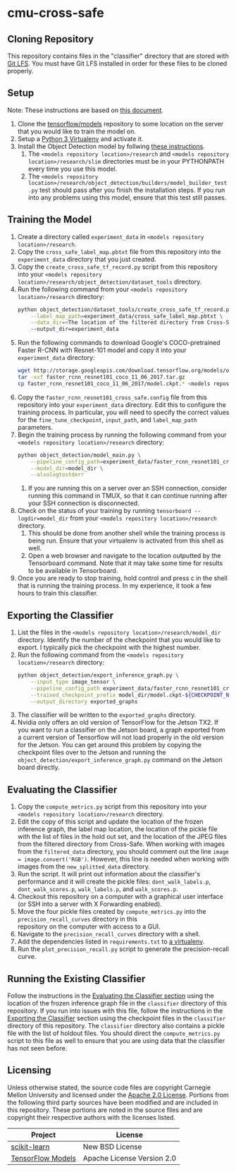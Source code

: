 # cmu-cross-safe

## Cloning Repository
This repository contains files in the "classifier" directory that are stored with [Git LFS](https://git-lfs.github.com). 
You must have Git LFS installed in order for these files to be cloned properly.

## Setup
Note: These instructions are based on 
[this document](https://github.com/tensorflow/models/blob/master/research/object_detection/g3doc/running_pets.md).

1. Clone the [tensorflow/models](https://github.com/tensorflow/models) repository to some location on the 
   server that you would like to train the model on. 
2. Setup a [Python 3 Virtualenv](https://packaging.python.org/guides/installing-using-pip-and-virtualenv) and activate it.
2. Install the Object Detection model by follwing [these instructions](https://github.com/tensorflow/models/blob/master/research/object_detection/g3doc/installation.md).
    1. The `<models repository location>/research` and `<models repository location>/research/slim` directories 
       must be in your PYTHONPATH every time you use this model. 
    2. The `<models repository location>/research/object_detection/builders/model_builder_test.py` test
       should pass after you finish the installation steps. If you run into any problems using this model,
       ensure that this test still passes.
       
## Training the Model
1. Create a directory called `experiment_data` in `<models repository location>/research`.
2. Copy the `cross_safe_label_map.pbtxt` file from this repository into the `experiment_data` directory that you just created.
3. Copy the `create_cross_safe_tf_record.py` script from this repository into your 
   `<models repository location>/research/object_detection/dataset_tools` directory.
4. Run the following command from your `<models repository location>/research` directory:
   ``` bash
   python object_detection/dataset_tools/create_cross_safe_tf_record.py \
       --label_map_path=experiment_data/cross_safe_label_map.pbtxt \
       --data_dir=<The location of the filtered directory from Cross-Safe>
       --output_dir=experiment_data
   ```
5. Run the following commands to download Google's COCO-pretrained Faster R-CNN with Resnet-101 model and copy it into your
   `experiment_data` directory:
   ``` bash
   wget http://storage.googleapis.com/download.tensorflow.org/models/object_detection/faster_rcnn_resnet101_coco_11_06_2017.tar.gz
   tar -xvf faster_rcnn_resnet101_coco_11_06_2017.tar.gz
   cp faster_rcnn_resnet101_coco_11_06_2017/model.ckpt.* <models repository location>/research/experiment_data
   ```
6. Copy the `faster_rcnn_resnet101_cross_safe.config` file from this repository into your `experiment_data` directory. Edit 
   this to configure the
   training process. In particular, you will need to specify the correct values for the `fine_tune_checkpoint`, `input_path`,
   and `label_map_path` parameters.
7. Begin the training process by running the following command from your `<models repository location>/research` directory:
   ``` bash
   python object_detection/model_main.py \
       --pipeline_config_path=experiment_data/faster_rcnn_resnet101_cross_safe.config \
       --model_dir=model_dir \
       --alsologtostderr
   ```
   1. If you are running this on a server over an SSH connection, consider running this command in TMUX, so that it can
      continue running after your SSH connection is disconnected.
8. Check on the status of your training by running `tensorboard --logdir=model_dir` from your 
   `<models repository location>/research` directory.    
   1. This should be done from another shell while the training process is being run. Ensure that your virtualenv is 
      activated from this shell as well.
   2. Open a web browser and navigate to the location outputted by the Tensorboard command. Note that it may take some 
      time for results to be available in Tensorboard.
9. Once you are ready to stop training, hold control and press c in the shell that is running the training process. In my
   experience, it took a few hours to train this classifier.
   
## Exporting the Classifier
1. List the files in the `<models repository location>/research/model_dir` directory. Identify the number of the checkpoint
   that you would like to export. I typically pick the checkpoint with the highest number.
2. Run the following command from the `<models repository location>/research` directory:
   ``` bash
   python object_detection/export_inference_graph.py \
       --input_type image_tensor \
       --pipeline_config_path experiment_data/faster_rcnn_resnet101_cross_safe.config \
       --trained_checkpoint_prefix model_dir/model.ckpt-${CHECKPOINT_NUMBER} \
       --output_directory exported_graphs
   ```
3. The classifier will be written to the `exported_graphs` directory.
4. Nvidia only offers an old version of TensorFlow for the Jetson TX2. If you want to run a classifier on the Jetson board, 
   a graph exported from a current version of Tensorflow will not load properly in the old version for the Jetson. You can 
   get around this problem by copying the checkpoint files over to the Jetson and running the
   `object_detection/export_inference_graph.py` command on the Jetson board directly. 
   
## Evaluating the Classifier
1. Copy the `compute_metrics.py` script from this repository into your `<models repository location>/research` directory.
2. Edit the copy of this script and update the location of the frozen inference graph, the label map location, the location
   of the pickle file with the list of files in the hold out set, and the location of the JPEG files from the filtered 
   directory from Cross-Safe. When working with images from the `filtered_data` directory, you should comment out the line 
   `image = image.convert('RGB')`. However, this line is needed when working with images from the `new_splitted_data` directory.
3. Run the script. It will print out information about the classifier's performance and it will create the pickle files:
   `dont_walk_labels.p`, `dont_walk_scores.p`, `walk_labels.p`, and `walk_scores.p`.
4. Checkout this repository on a computer with a graphical user interface (or SSH into a server with X Forwarding enabled).
5. Move the four pickle files created by `compute_metrics.py` into the `precision_recall_curves` directory in this   
   repository on the computer with access to a GUI. 
5. Navigate to the `precision_recall_curves` directory with a shell. 
6. Add the dependencies listed in `requirements.txt` to 
   [a virtualenv](https://packaging.python.org/guides/installing-using-pip-and-virtualenv/#using-requirements-files).
7. Run the `plot_precision_recall.py` script to generate the precision-recall curve.

## Running the Existing Classifier
Follow the instructions in the [Evaluating the Classifier section](#evaluating-the-classifier) using the location of the 
frozen inference graph file in the `classifier` directory of this repository. If you run into issues with this file, follow
the instructions in the [Exporting the Classifier](#exporting-the-classifier) section using the checkpoint files in the 
`classifier` directory of this repository. The `classifier` directory also contains a pickle file with the list of holdout
files. You should direct the `compute_metrics.py` script to this file as well to ensure that you are using data that the classifier has not seen before.

## Licensing
Unless otherwise stated, the source code files are copyright Carnegie Mellon University and licensed
under the [Apache 2.0 License](./LICENSE).
Portions from the following third party sources have
been modified and are included in this repository.
These portions are noted in the source files and are
copyright their respective authors with
the licenses listed.

| Project                                                      | License                    |
|--------------------------------------------------------------|----------------------------|
| [scikit-learn](https://github.com/scikit-learn/scikit-learn) | New BSD License            |
| [TensorFlow Models](https://github.com/tensorflow/models)    | Apache License Version 2.0 |
